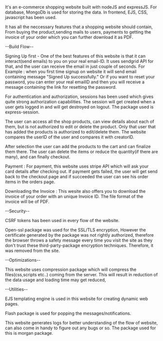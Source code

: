 It's an e-commerce shopping website built with nodeJS and expressJS. For database, MongoDb is used for storing the data.
In frontend, EJS, CSS, javascript has been used.

It has all the neccessary features that a shopping website should contain, From buying the product,sending mails to users, payments to getting the invoice of your order which you can further download it as PDF.

--Build Flow--

Signing Up first - One of the best features of this website is that it can interact(send emails) to you on your real email-ID. It uses sendgrid API for that, and the user can receive the email in just couple of seconds.
For Example : when you first time signup on website it will send email containing message "Signed Up successfully."
Or if you want to reset your password, you can enter your real emailID and then you will receive a message containing the link for resetting the password.

For authentication and authorization, sessions has been used which gives quite strong authorization capabilities. The session will get created when a user gets logged in and will get destroyed on logout.
The package used is express-session.

The user can access all the shop products, can view details about each of them, but is not authorized to edit or delete the product. Only that user that has added the products is authorized to edit/delete them. The website compares the userID of the user and compares it with creatorID.

After selection the user can add the products to the cart and can finalize them there. The user can delete the items or reduce the quantity(if there are many), and can finally checkout.

Payment : For payment, this website uses stripe API which will ask your card details after checking out.
If payment gets failed, the user will get send back to the checkout page and if succeeded the user can see his order items in the orders page.

Downloading the Invoice : This wesite also offers you to download the invoice of your order with an unique Invoice ID.
The file format of the invoice will be of PDF.

--Security--

CSRF tokens has been used in every flow of the website.

Open-ssl package was used for the SSL/TLS encryption, However the certificate generated by the package was not rightly authorized, therefore the browser throws a safety message every time you visit the site as they don't trust these third-party-package encryption techniques.
Therefore, it was removed from the site.

--Optimizations--

This website uses compression package which will compress the files(css,scripts etc..) coming from the server. This will result in reduction of the data usage and loading time may get reduced,

--Utilities--

EJS templating engine is used in this website for creating dynamic web pages.

Flash package is used for popping the messages/notifications.

This website generates logs for better understanding of the flow of website, can also come in handy to figure out any bugs or so.
The package used for this is morgan package.
